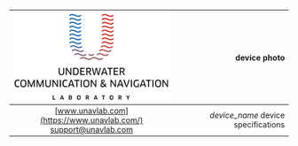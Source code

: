 | ![logo](https://github.com/ucnl/Docs/blob/master/_misc/sm_logo.png) | device photo |
| :--: | --: |
| [www.unavlab.com](https://www.unavlab.com/) <br/> [support@unavlab.com](mailto:support@unavlab.com) | _device_name_ device specifications |
